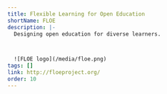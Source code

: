 ```yaml
---
title: Flexible Learning for Open Education
shortName: FLOE
description: |-
  Designing open education for diverse learners.



  ![FLOE logo](/media/floe.png)
tags: []
link: http://floeproject.org/
order: 10
---
```

